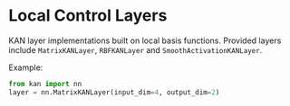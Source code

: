 # Local Control Layers

KAN layer implementations built on local basis functions.  Provided layers
include `MatrixKANLayer`, `RBFKANLayer` and `SmoothActivationKANLayer`.

Example:

```python
from kan import nn
layer = nn.MatrixKANLayer(input_dim=4, output_dim=2)
```
